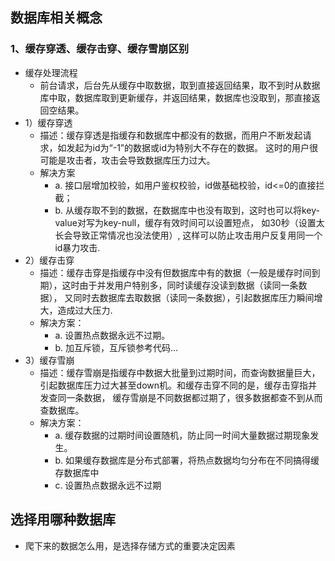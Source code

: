 ## 数据库相关概念
### 1、缓存穿透、缓存击穿、缓存雪崩区别
- 缓存处理流程
  - 前台请求，后台先从缓存中取数据，取到直接返回结果，取不到时从数据库中取，数据库取到更新缓存，并返回结果，数据库也没取到，那直接返回空结果。
- 1）缓存穿透
  - 描述：缓存穿透是指缓存和数据库中都没有的数据，而用户不断发起请求，如发起为id为“-1”的数据或id为特别大不存在的数据。
         这时的用户很可能是攻击者，攻击会导致数据库压力过大。
  - 解决方案
    - a. 接口层增加校验，如用户鉴权校验，id做基础校验，id<=0的直接拦截；
    - b. 从缓存取不到的数据，在数据库中也没有取到，这时也可以将key-value对写为key-null，缓存有效时间可以设置短点，
         如30秒（设置太长会导致正常情况也没法使用）, 这样可以防止攻击用户反复用同一个id暴力攻击.
- 2）缓存击穿
  - 描述：缓存击穿是指缓存中没有但数据库中有的数据（一般是缓存时间到期），这时由于并发用户特别多，同时读缓存没读到数据（读同一条数据），
         又同时去数据库去取数据（读同一条数据），引起数据库压力瞬间增大，造成过大压力.
  - 解决方案：
    - a. 设置热点数据永远不过期。
    - b. 加互斥锁，互斥锁参考代码...
- 3）缓存雪崩
  - 描述：缓存雪崩是指缓存中数据大批量到过期时间，而查询数据量巨大，引起数据库压力过大甚至down机。和缓存击穿不同的是，缓存击穿指并发查同一条数据，
         缓存雪崩是不同数据都过期了，很多数据都查不到从而查数据库。
  - 解决方案：
    - a. 缓存数据的过期时间设置随机，防止同一时间大量数据过期现象发生。
    - b. 如果缓存数据库是分布式部署，将热点数据均匀分布在不同搞得缓存数据库中
    - c. 设置热点数据永远不过期
    
## 选择用哪种数据库
- 爬下来的数据怎么用，是选择存储方式的重要决定因素